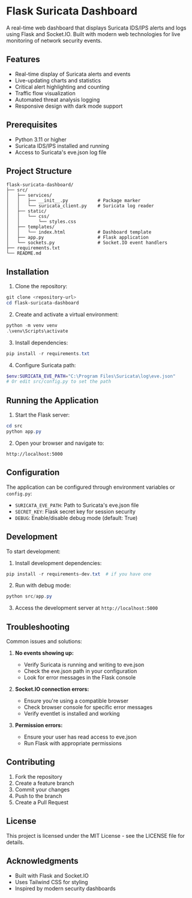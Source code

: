 # Flask Suricata Dashboard

A real-time web dashboard that displays Suricata IDS/IPS alerts and logs using Flask and Socket.IO. Built with modern web technologies for live monitoring of network security events.

## Features

- Real-time display of Suricata alerts and events
- Live-updating charts and statistics
- Critical alert highlighting and counting
- Traffic flow visualization
- Automated threat analysis logging
- Responsive design with dark mode support

## Prerequisites

- Python 3.11 or higher
- Suricata IDS/IPS installed and running
- Access to Suricata's eve.json log file

## Project Structure

```
flask-suricata-dashboard/
├── src/
│   ├── services/
│   │   ├── __init__.py           # Package marker
│   │   └── suricata_client.py    # Suricata log reader
│   ├── static/
│   │   └── css/
│   │       └── styles.css
│   ├── templates/
│   │   └── index.html            # Dashboard template
│   ├── app.py                    # Flask application
│   └── sockets.py                # Socket.IO event handlers
├── requirements.txt
└── README.md
```

## Installation

1. Clone the repository:
```powershell
git clone <repository-url>
cd flask-suricata-dashboard
```

2. Create and activate a virtual environment:
```powershell
python -m venv venv
.\venv\Scripts\activate
```

3. Install dependencies:
```powershell
pip install -r requirements.txt
```

4. Configure Suricata path:
```powershell
$env:SURICATA_EVE_PATH="C:\Program Files\Suricata\log\eve.json"
# Or edit src/config.py to set the path
```

## Running the Application

1. Start the Flask server:
```powershell
cd src
python app.py
```

2. Open your browser and navigate to:
```
http://localhost:5000
```

## Configuration

The application can be configured through environment variables or `config.py`:

- `SURICATA_EVE_PATH`: Path to Suricata's eve.json file
- `SECRET_KEY`: Flask secret key for session security
- `DEBUG`: Enable/disable debug mode (default: True)

## Development

To start development:

1. Install development dependencies:
```powershell
pip install -r requirements-dev.txt  # if you have one
```

2. Run with debug mode:
```powershell
python src/app.py
```

3. Access the development server at `http://localhost:5000`

## Troubleshooting

Common issues and solutions:

1. **No events showing up:**
   - Verify Suricata is running and writing to eve.json
   - Check the eve.json path in your configuration
   - Look for error messages in the Flask console

2. **Socket.IO connection errors:**
   - Ensure you're using a compatible browser
   - Check browser console for specific error messages
   - Verify eventlet is installed and working

3. **Permission errors:**
   - Ensure your user has read access to eve.json
   - Run Flask with appropriate permissions

## Contributing

1. Fork the repository
2. Create a feature branch
3. Commit your changes
4. Push to the branch
5. Create a Pull Request

## License

This project is licensed under the MIT License - see the LICENSE file for details.

## Acknowledgments

- Built with Flask and Socket.IO
- Uses Tailwind CSS for styling
- Inspired by modern security dashboards